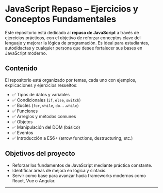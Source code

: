 #  JavaScript Repaso – Ejercicios y Conceptos Fundamentales

Este repositorio está dedicado al **repaso de JavaScript** a través de ejercicios prácticos, con el objetivo de reforzar conceptos clave del lenguaje y mejorar la lógica de programación. Es ideal para estudiantes, autodidactas y cualquier persona que desee fortalecer sus bases en JavaScript moderno.

##  Contenido

El repositorio está organizado por temas, cada uno con ejemplos, explicaciones y ejercicios resueltos:

- ✅ Tipos de datos y variables  
- ✅ Condicionales (`if`, `else`, `switch`)  
- ✅ Bucles (`for`, `while`, `do...while`)  
- ✅ Funciones  
- ✅ Arreglos y métodos comunes  
- ✅ Objetos  
- ✅ Manipulación del DOM (básico)  
- ✅ Eventos  
- ✅ Introducción a ES6+ (arrow functions, destructuring, etc.)

##  Objetivos del proyecto

- Reforzar los fundamentos de JavaScript mediante práctica constante.
- Identificar áreas de mejora en lógica y sintaxis.
- Servir como base para avanzar hacia frameworks modernos como React, Vue o Angular.

---